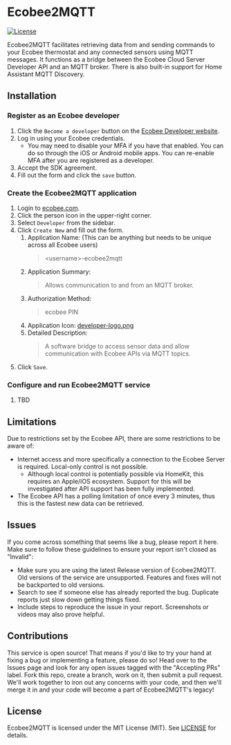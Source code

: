 # Ecobee2MQTT
[![License](https://img.shields.io/github/license/Drakmyth/Ecobee2MQTT)](https://github.com/Drakmyth/Ecobee2MQTT/blob/master/LICENSE.md)

Ecobee2MQTT facilitates retrieving data from and sending commands to your Ecobee thermostat and any connected sensors using MQTT messages. It functions as a bridge between the Ecobee Cloud Server Developer API and an MQTT broker. There is also built-in support for Home Assistant MQTT Discovery.

## Installation
### Register as an Ecobee developer
1. Click the `Become a developer` button on the [Ecobee Developer website](https://www.ecobee.com/en-us/developers).
1. Log in using your Ecobee credentials.
    - You may need to disable your MFA if you have that enabled. You can do so through the iOS or Android mobile apps. You can re-enable MFA after you are registered as a developer.
1. Accept the SDK agreement.
1. Fill out the form and click the `save` button.

### Create the Ecobee2MQTT application
1. Login to [ecobee.com](https://www.ecobee.com/en-us/).
1. Click the person icon in the upper-right corner.
1. Select `Developer` from the sidebar.
1. Click `Create New` and fill out the form.
    1. Application Name: (This can be anything but needs to be unique across all Ecobee users)
        > \<username>-ecobee2mqtt
    1. Application Summary:
        > Allows communication to and from an MQTT broker.
    1. Authorization Method:
        > ecobee PIN
    1. Application Icon: [developer-logo.png](./logo/developer-logo.png)
    1. Detailed Description:
        > A software bridge to access sensor data and allow communication with Ecobee APIs via MQTT topics.
1. Click `Save`.

### Configure and run Ecobee2MQTT service
1. TBD

## Limitations
Due to restrictions set by the Ecobee API, there are some restrictions to be aware of:
- Internet access and more specifically a connection to the Ecobee Server is required. Local-only control is not possible.
    - Although local control is potentially possible via HomeKit, this requires an Apple/iOS ecosystem. Support for this will be investigated after API support has been fully implemented.
- The Ecobee API has a polling limitation of once every 3 minutes, thus this is the fastest new data can be retrieved.

## Issues
If you come across something that seems like a bug, please report it here. Make sure to follow these guidelines to ensure your report isn't closed as "Invalid":

* Make sure you are using the latest Release version of Ecobee2MQTT. Old versions of the service are unsupported. Features and fixes will not be backported to old versions.
* Search to see if someone else has already reported the bug. Duplicate reports just slow down getting things fixed.
* Include steps to reproduce the issue in your report. Screenshots or videos may also prove helpful.


## Contributions
This service is open source! That means if you'd like to try your hand at fixing a bug or implementing a feature, please do so! Head over to the Issues page and look for any open issues tagged with the "Accepting PRs" label. Fork this repo, create a branch, work on it, then submit a pull request. We'll work together to iron out any concerns with your code, and then we'll merge it in and your code will become a part of Ecobee2MQTT's legacy!

## License
Ecobee2MQTT is licensed under the MIT License (MIT). See [LICENSE](./LICENSE.md) for details.
